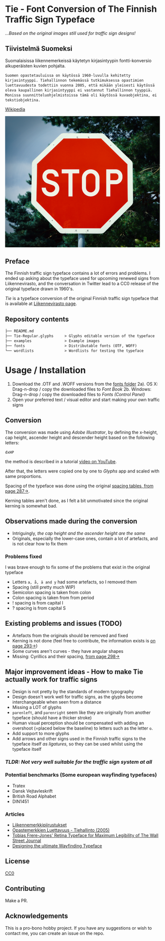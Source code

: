 # Tie - Font Conversion of The Finnish Traffic Sign Typeface

*...Based on the original images still used for traffic sign designs!*

## Tiivistelmä Suomeksi

Suomalaisissa liikennemerkeissä käytetyn kirjasintyypin fontti-konversio alkuperäisten kuvien pohjalta.

```
Suomen opastetauluissa on käytössä 1960-luvulla kehitetty kirjasintyyppi. Tiehallinnon tekemässä tutkimuksessa opastimien luettavuudesta todettiin vuonna 2005, että mikään yleisesti käytössä oleva kaupallinen kirjasintyyppi ei vastannut Tiehallinnon tyyppiä. Monissa suunnitteluohjelmistoissa tämä oli käytössä kuvaobjektina, ei tekstiobjektina.
```

[Wikipedia](https://fi.wikipedia.org/wiki/Liikennemerkit_Suomessa)

![Example of Stop Sign with -45 spacing](./examples/stop.png "Example of Stop Sign with -45 spacing")

## Preface

The Finnish traffic sign typeface contains a lot of errors and problems. I ended up asking about the typeface used for upcoming renewed signs from Liikennevirasto, and the conversation in Twitter lead to a CC0 release of the original typeface drawn in 1960's.

*Tie*  is a typeface conversion of the original Finnish traffic sign typeface that is available at [Liikennevirasto page](https://www.liikennevirasto.fi/avoindata/tietoaineistot/liikennemerkkien-kirjasintyyppi).

## Repository contents

```
├── README.md
├── Tie-Regular.glyphs     > Glyphs editable version of the typeface
├── examples               > Example images
├── fonts                  > Distributable fonts (OTF, WOFF)
└── wordlists              > Wordlists for testing the typeface
```

# Usage / Installation

1. Download the .OTF and .WOFF versions from the [fonts folder](./fonts)
2a). OS X: Drag-n-drop / copy the downloaded files to *Font Book*
2b. Windows: Drag-n-drop / copy the downloaded files to *Fonts (Control Panel)*
3. Open your preferred text / visual editor and start making your own traffic signs

## Conversion

The conversion was made using *Adobe Illustrator*, by defining the x-height, cap height, ascender height and descender height based on the following letters:

```
dxHP
```

the method is described in a tutorial [video on YouTube](https://www.youtube.com/watch?v=gC9g-1PttJ0).

After that, the letters were copied one by one to *Glyphs* app and scaled with same proportions.

Spacing of the typeface was done using the original [spacing tables, from page 287->](https://julkaisut.liikennevirasto.fi/thohje/pdf/liikennemerkkipiirustukset_osa2_19092013.pdf).

Kerning tables aren't done, as I felt a bit unmotivated since the original kerning is somewhat bad.

## Observations made during the conversion

* Intriguingly, *the cap height and the ascender height are the same*
* Originals, especially the lower-case ones, contain a lot of artefacts, and is not clear how to fix them

### Problems fixed

I was brave enough to fix some of the problems that exist in the original typeface

* Letters `a, å, ä and y` had some artefacts, so I removed them
* Spacing (still pretty much WIP)
* Semicolon spacing is taken from colon
* Colon spacing is taken from from period
* ! spacing is from capital I
* ? spacing is from capital S

## Existing problems and issues (TODO)

* Artefacts from the originals should be removed and fixed
* Kerning is not done (feel free to contribute, the information exists is [on page 293->](https://julkaisut.liikennevirasto.fi/thohje/pdf/liikennemerkkipiirustukset_osa2_19092013.pdf))
* Some curves aren't curves - they have angular shapes
* Missing: Cyrillics and their spacing, [from page 298->](https://julkaisut.liikennevirasto.fi/thohje/pdf/liikennemerkkipiirustukset_osa2_19092013.pdf)

## Major improvement ideas - How to make Tie actually work for traffic signs

* Design is not pretty by the standards of modern typography
* Design doesn't work well for traffic signs, as the glyphs become interchangeable when seen from a distance
* Missing a LOT of glyphs
* `parenleft`, and `parenright` seem like they are originally from another typeface (should have a thicker stroke)
* Human visual perception should be compensated with adding an overshoot (=placed below the baseline) to letters such as the letter `o`.
* Add support to more glyphs
* Add arrows and other signs used in the Finnish traffic signs to the typeface itself *as ligatures*, so they can be used whilst using the typeface itself

### _TLDR: *Not very well suitable for the traffic sign system at all*_

### Potential benchmarks (Some european wayfinding typefaces)

* Tratex
* Dansk Vejtavleskrift
* British Road Alphabet
* DIN1451

### Articles

* [Liikennemerkkipiirustukset](https://julkaisut.liikennevirasto.fi/thohje/pdf/liikennemerkkipiirustukset_osa2_19092013.pdf)
* [Opastemerkkien Luettavuus - Tiehallinto (2005)](https://julkaisut.liikennevirasto.fi/pdf/3200927-vopastusmerkkienluettavuu.pdf)
* [Tobias Frere-Jones' Retina Typeface for Maximum Legibility of The Wall Street Journal](http://www.howdesign.com/design-business/design-news/retina-typeface-frere-jones-type/)
* [Designing the ultimate Wayfinding Typeface](https://typography.guru/journal/designing-the-ultimate-wayfinding-typeface-r30/)

## License

[CC0](LICENSE)

## Contributing

Make a PR.

## Acknowledgements

This is a pro-bono hobby project. If you have any suggestions or wish to contact me, you can create an issue on the repo.